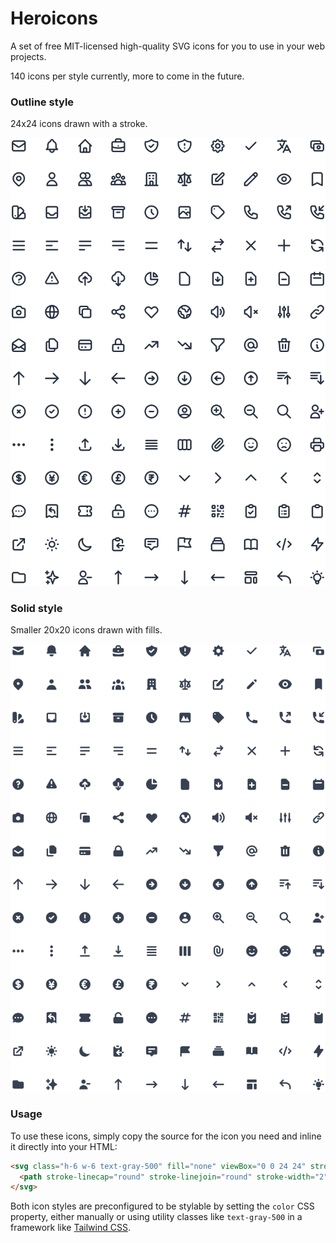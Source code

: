# Heroicons

A set of free MIT-licensed high-quality SVG icons for you to use in your web projects.

140 icons per style currently, more to come in the future.

### Outline style

24x24 icons drawn with a stroke.

![](./.github/outline-md-preview.svg)

### Solid style

Smaller 20x20 icons drawn with fills.

![](./.github/solid-sm-preview.svg)

### Usage

To use these icons, simply copy the source for the icon you need and inline it directly into your HTML:

```html
<svg class="h-6 w-6 text-gray-500" fill="none" viewBox="0 0 24 24" stroke="currentColor">
  <path stroke-linecap="round" stroke-linejoin="round" stroke-width="2" d="M12 8v4l3 3m6-3a9 9 0 11-18 0 9 9 0 0118 0z"/>
</svg>
```

Both icon styles are preconfigured to be stylable by setting the `color` CSS property, either manually or using utility classes like `text-gray-500` in a framework like [Tailwind CSS](https://tailwindcss.com).